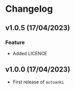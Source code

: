 # Changelog

## v1.0.5 (17/04/2023)

### Feature

- Added LICENCE

## v1.0.0 (17/04/2023)

- First release of `autoanki`